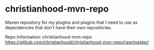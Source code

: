 christianhood-mvn-repo
======================

Maven repository for my plugins and plugins that I need to use as dependencies that don't have their own repositories.

Repo Information:
<repository>
  <id>christianhood-mvn-repo</id>
  <url>https://github.com/christianhood/christianhood-mvn-repo/raw/master/</url>
</repository>
